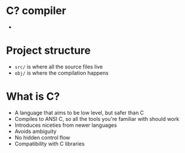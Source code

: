 # C? compiler
-

# Project structure
- `src/` is where all the source files live
- `obj/` is where the compilation happens

# What is C?
- A language that aims to be low level, but safer than C
- Compiles to ANSI C, so all the tools you're familiar with should work
- Introduces niceties from newer languages
- Avoids ambiguity
- No hidden control flow
- Compatibility with C libraries
